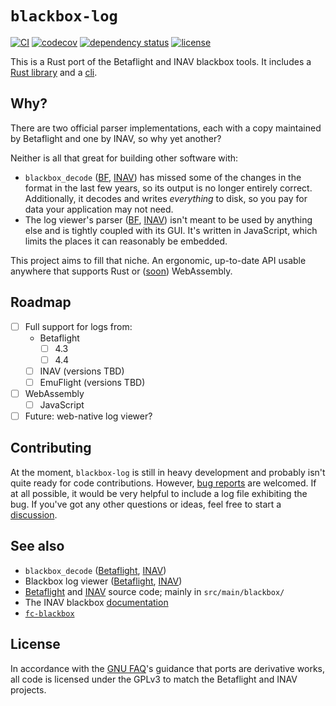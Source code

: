 # `blackbox-log`

[![CI](https://github.com/wetheredge/blackbox/actions/workflows/ci.yaml/badge.svg)](https://github.com/wetheredge/blackbox/actions/workflows/ci.yaml)
[![codecov](https://codecov.io/gh/wetheredge/blackbox/branch/main/graph/badge.svg)](https://codecov.io/gh/wetheredge/blackbox)
[![dependency status](https://deps.rs/repo/github/wetheredge/blackbox/status.svg)](https://deps.rs/repo/github/wetheredge/blackbox)
[![license](https://img.shields.io/github/license/wetheredge/blackbox)](https://github.com/wetheredge/blackbox/blob/main/COPYING)

This is a Rust port of the Betaflight and INAV blackbox tools. It includes a
[Rust library](./blackbox-log) and a [cli](./bbl2csv).

## Why?

There are two official parser implementations, each with a copy maintained by
Betaflight and one by INAV, so why yet another?

Neither is all that great for building other software with:
- `blackbox_decode` ([BF][bf-tools], [INAV][inav-tools]) has missed some of
  the changes in the format in the last few years, so its output is no longer
  entirely correct. Additionally, it decodes and writes *everything* to disk,
  so you pay for data your application may not need.
- The log viewer's parser ([BF][bf-viewer], [INAV][inav-viewer]) isn't meant to
  be used by anything else and is tightly coupled with its GUI. It's written in
  JavaScript, which limits the places it can reasonably be embedded.

This project aims to fill that niche. An ergonomic, up-to-date API usable
anywhere that supports Rust or
([soon](https://github.com/wetheredge/blackbox/tree/wasm)) WebAssembly.

## Roadmap

- [ ] Full support for logs from:
  - Betaflight
    - [ ] 4.3
    - [ ] 4.4
  - [ ] INAV (versions TBD)
  - [ ] EmuFlight (versions TBD)
- [ ] WebAssembly
  - [ ] JavaScript
- [ ] Future: web-native log viewer?

## Contributing

At the moment, `blackbox-log` is still in heavy development and probably isn't
quite ready for code contributions. However, [bug reports][bugs] are welcomed.
If at all possible, it would be very helpful to include a log file exhibiting
the bug. If you've got any other questions or ideas, feel free to start a
[discussion][discussions].

## See also

- `blackbox_decode` ([Betaflight][bf-tools], [INAV][inav-tools])
- Blackbox log viewer ([Betaflight][bf-viewer], [INAV][inav-viewer])
- [Betaflight][betaflight] and [INAV][inav] source code; mainly in `src/main/blackbox/`
- The INAV blackbox [documentation](https://github.com/iNavFlight/inav/blob/master/docs/development/Blackbox%20Internals.md)
- [`fc-blackbox`](https://lib.rs/crates/fc-blackbox)

## License

In accordance with the [GNU FAQ][gpl-ports]'s guidance that ports are
derivative works, all code is licensed under the GPLv3 to match the Betaflight
and INAV projects.

[bf-tools]: https://github.com/betaflight/blackbox-tools
[bf-viewer]: https://github.com/betaflight/blackbox-log-viewer
[inav-tools]: https://github.com/iNavFlight/blackbox-tools
[inav-viewer]: https://github.com/iNavFlight/blackbox-log-viewer
[betaflight]: https://github.com/betaflight/betaflight
[inav]: https://github.com/iNavFlight/inav
[emuflight]: https://github.com/emuflight/EmuFlight
[bugs]: https://github.com/wetheredge/blackbox/issues
[discussions]: https://github.com/wetheredge/blackbox/discussions
[gpl-ports]: https://www.gnu.org/licenses/gpl-faq.html#TranslateCode
